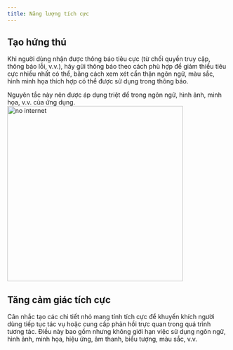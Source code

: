 ```yaml
---
title: Năng lượng tích cực
---
```


## Tạo hứng thú

Khi người dùng nhận được thông báo tiêu cực (từ chối quyền truy cập, thông báo lỗi, v.v.), hãy gửi thông báo theo cách phù hợp để giảm thiểu tiêu cực nhiều nhất có thể, bằng cách xem xét cẩn thận ngôn ngữ, màu sắc, hình minh họa thích hợp có thể được sử dụng trong thông báo.

Nguyên tắc này nên được áp dụng triệt để trong ngôn ngữ, hình ảnh, minh họa, v.v. của ứng dụng. <br />
<img className="img-basic" src="https://salt.tikicdn.com/ts/social/e0/1c/78/c9a4897dc2579b5009230f7fff01a5fc.png" alt="no internet" height="400px" />

## Tăng cảm giác tích cực

Cân nhắc tạo các chi tiết nhỏ mang tính tích cực để khuyến khích người dùng tiếp tục tác vụ hoặc cung cấp phản hồi trực quan trong quá trình tương tác. Điều này bao gồm nhưng không giới hạn việc sử dụng ngôn ngữ, hình ảnh, minh họa, hiệu ứng, âm thanh, biểu tượng, màu sắc, v.v.
